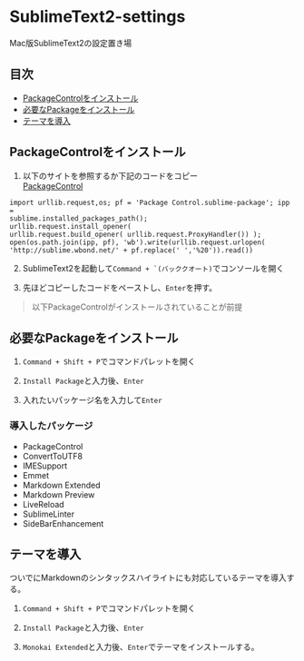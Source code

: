 SublimeText2-settings
=====================

Mac版SublimeText2の設定置き場

## 目次
* [PackageControlをインストール](#how-to-install)  
* [必要なPackageをインストール](#Add-Package)  
* [テーマを導入](#Add-Thema)   

## <a name="how-to-install">PackageControlをインストール
1. 以下のサイトを参照するか下記のコードをコピー  
[PackageControl](https://sublime.wbond.net/installation#st3)
```
import urllib.request,os; pf = 'Package Control.sublime-package'; ipp = 
sublime.installed_packages_path();       urllib.request.install_opener( 
urllib.request.build_opener( urllib.request.ProxyHandler()) ); 
open(os.path.join(ipp, pf), 'wb').write(urllib.request.urlopen( 
'http://sublime.wbond.net/' + pf.replace(' ','%20')).read())
```

2. SublimeText2を起動して``Command + `(バッククオート)``でコンソールを開く

3. 先ほどコピーしたコードをペーストし、`Enter`を押す。

> 以下PackageControlがインストールされていることが前提

## <a name="Add-Package">必要なPackageをインストール
1. `Command + Shift + P`でコマンドパレットを開く

2. `Install Package`と入力後、`Enter`

3. 入れたいパッケージ名を入力して`Enter`

### 導入したパッケージ
* PackageControl
* ConvertToUTF8
* IMESupport
* Emmet
* Markdown Extended
* Markdown Preview
* LiveReload
* SublimeLinter
* SideBarEnhancement

## <a name="Add-Thema">テーマを導入
ついでにMarkdownのシンタックスハイライトにも対応しているテーマを導入する。  

1.  `Command + Shift + P`でコマンドパレットを開く

2. `Install Package`と入力後、`Enter`

3. `Monokai Extended`と入力後、`Enter`でテーマをインストールする。
